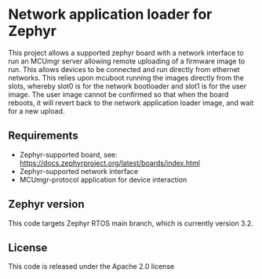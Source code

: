 # Network application loader for Zephyr

This project allows a supported zephyr board with a network interface to run an MCUmgr server allowing remote uploading of a firmware image to run. This allows devices to be connected and run directly from ethernet networks.
This relies upon mcuboot running the images directly from the slots, whereby slot0 is for the network bootloader and slot1 is for the user image. The user image cannot be confirmed so that when the board reboots, it will revert back to the network application loader image, and wait for a new upload.

## Requirements

 * Zephyr-supported board, see: https://docs.zephyrproject.org/latest/boards/index.html
 * Zephyr-supported network interface
 * MCUmgr-protocol application for device interaction

## Zephyr version

This code targets Zephyr RTOS main branch, which is currently version 3.2.

## License

This code is released under the Apache 2.0 license
